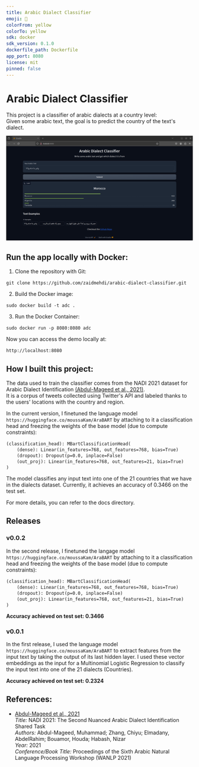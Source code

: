 ```yaml
---
title: Arabic Dialect Classifier
emoji: 🐪
colorFrom: yellow
colorTo: yellow
sdk: docker
sdk_version: 0.1.0
dockerfile_path: Dockerfile
app_port: 8080
license: mit
pinned: false
---
```


# Arabic Dialect Classifier
This project is a classifier of arabic dialects at a country level:  
Given some arabic text, the goal is to predict the country of the text's dialect.  
  
![Demo App](docs/images/gradio_app.png "Demo App")
## Run the app locally with Docker:
1. Clone the repository with Git:  
```
git clone https://github.com/zaidmehdi/arabic-dialect-classifier.git
```
2. Build the Docker image:  
```
sudo docker build -t adc .
```
3. Run the Docker Container:
```
sudo docker run -p 8080:8080 adc
```
  
Now you can access the demo locally at:
```
http://localhost:8080
```

## How I built this project:
The data used to train the classifier comes from the NADI 2021 dataset for Arabic Dialect Identification [(Abdul-Mageed et al., 2021)](#cite-mageed-2021).  
It is a corpus of tweets collected using Twitter's API and labeled thanks to the users' locations with the country and region.  

In the current version, I finetuned the language model `https://huggingface.co/moussaKam/AraBART` by attaching to it a classification head and freezing the weights of the base model (due to compute constraints):
```
(classification_head): MBartClassificationHead(
    (dense): Linear(in_features=768, out_features=768, bias=True)
    (dropout): Dropout(p=0.0, inplace=False)
    (out_proj): Linear(in_features=768, out_features=21, bias=True)
)
```
The model classifies any input text into one of the 21 countries that we have in the dialects dataset.
Currently, it achieves an accuracy of 0.3466 on the test set.

For more details, you can refer to the docs directory.

## Releases
### v0.0.2
In the second release, I finetuned the langage model `https://huggingface.co/moussaKam/AraBART` by attaching to it a classification head and freezing the weights of the base model (due to compute constraints):
```
(classification_head): MBartClassificationHead(
    (dense): Linear(in_features=768, out_features=768, bias=True)
    (dropout): Dropout(p=0.0, inplace=False)
    (out_proj): Linear(in_features=768, out_features=21, bias=True)
)
```
**Accuracy achieved on test set: 0.3466**


### v0.0.1
In the first release, I used the language model `https://huggingface.co/moussaKam/AraBART` to extract features from the input text by taking the output of its last hidden layer. I used these vector embeddings as the input for a Multinomial Logistic Regression to classify the input text into one of the 21 dialects (Countries).
  
**Accuracy achieved on test set: 0.2324**

## References:
- <a name="cite-mageed-2021"></a>
[Abdul-Mageed et al., 2021](https://arxiv.org/abs/2103.08466)  
*Title:* NADI 2021: The Second Nuanced Arabic Dialect Identification Shared Task  
*Authors:* Abdul-Mageed, Muhammad; Zhang, Chiyu; Elmadany, AbdelRahim; Bouamor, Houda; Habash, Nizar  
*Year:* 2021  
*Conference/Book Title:* Proceedings of the Sixth Arabic Natural Language Processing Workshop (WANLP 2021)
